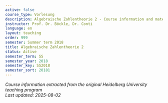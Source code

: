 ```yaml
---
active: false
course_type: Vorlesung
description: Algebraische Zahlentheorie 2 - Course information and materials.
instructor: Prof. Dr. Böckle, Dr. Conti
language: en
layout: teaching
order: 999
semester: Summer term 2018
title: Algebraische Zahlentheorie 2
status: Active
semester_term: SS
semester_year: 2018
semester_key: SS2018
semester_sort: 20181
---
```

*Course information extracted from the original Heidelberg University teaching program*  
*Last updated: 2025-08-02*